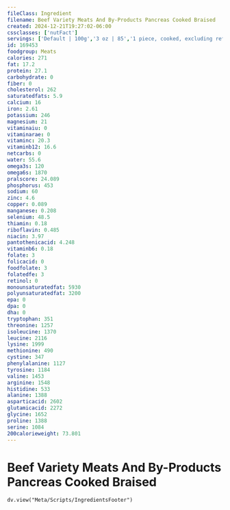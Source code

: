 ```yaml
---
fileClass: Ingredient
filename: Beef Variety Meats And By-Products Pancreas Cooked Braised
created: 2024-12-21T19:27:02-06:00
cssclasses: ['nutFact']
servings: ['Default | 100g','3 oz | 85','1 piece, cooked, excluding refuse (yield from 1 lb raw meat with refuse) | 222']
id: 169453
foodgroup: Meats
calories: 271
fat: 17.2
protein: 27.1
carbohydrate: 0
fiber: 0
cholesterol: 262
saturatedfats: 5.9
calcium: 16
iron: 2.61
potassium: 246
magnesium: 21
vitaminaiu: 0
vitaminarae: 0
vitaminc: 20.3
vitaminb12: 16.6
netcarbs: 0
water: 55.6
omega3s: 120
omega6s: 1870
pralscore: 24.089
phosphorus: 453
sodium: 60
zinc: 4.6
copper: 0.089
manganese: 0.208
selenium: 48.5
thiamin: 0.18
riboflavin: 0.485
niacin: 3.97
pantothenicacid: 4.248
vitaminb6: 0.18
folate: 3
folicacid: 0
foodfolate: 3
folatedfe: 3
retinol: 0
monounsaturatedfat: 5930
polyunsaturatedfat: 3200
epa: 0
dpa: 0
dha: 0
tryptophan: 351
threonine: 1257
isoleucine: 1370
leucine: 2116
lysine: 1999
methionine: 490
cystine: 347
phenylalanine: 1127
tyrosine: 1184
valine: 1453
arginine: 1548
histidine: 533
alanine: 1388
asparticacid: 2602
glutamicacid: 2272
glycine: 1652
proline: 1388
serine: 1084
200calorieweight: 73.801
---
```


# Beef Variety Meats And By-Products Pancreas Cooked Braised

```dataviewjs
dv.view("Meta/Scripts/IngredientsFooter")
```